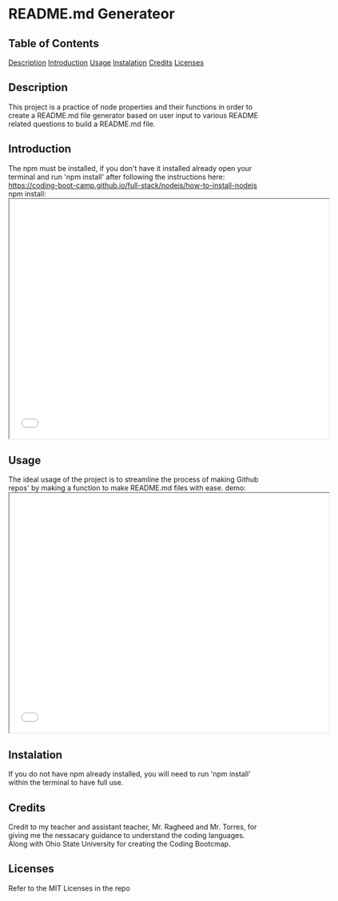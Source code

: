 # README.md Generateor

## Table of Contents
[Description](#description)
[Introduction](#introduction)
[Usage](#usage)
[Instalation](#instalation)
[Credits](#credits)
[Licenses](#licenses)

## Description
This project is a practice of node properties and their functions in order to create a README.md file generator based on user input to various README related questions to build a README.md file. 

## Introduction
The npm must be installed, if you don't have it installed already open your terminal and run 'npm install' after following the instructions here: https://coding-boot-camp.github.io/full-stack/nodejs/how-to-install-nodejs  npm install: <iframe src="[npm install](https://drive.google.com/file/d/1ngESyxomSKKXFGQd09R9ayB6-MpnoWFi/view?usp=sharing)" width="640" height="480"></iframe>

## Usage
The ideal usage of the project is to streamline the process of making Github repos' by making a function to make README.md files with ease.
demo: <iframe src="[index demo](https://drive.google.com/file/d/1asdJs_SRdAD9sM8RcdrzzPhVSq3FTjKP/view?usp=sharing)" width="640" height="480"></iframe>

## Instalation
If you do not have npm already installed, you will need to run 'npm install' within the terminal to have full use.

## Credits
Credit to my teacher and assistant teacher, Mr. Ragheed and Mr. Torres, for giving me the nessacary guidance to understand the coding languages. Along with Ohio State University for creating the Coding Bootcmap.

## Licenses
Refer to the MIT Licenses in the repo
